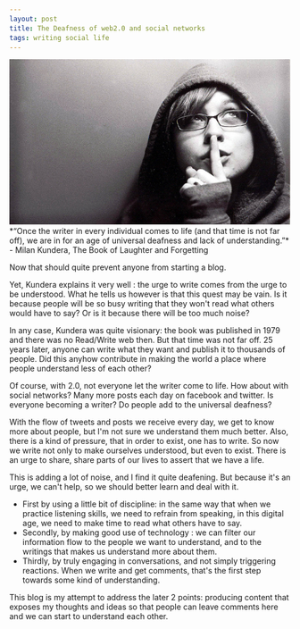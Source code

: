 ```yaml
---
layout: post
title: The Deafness of web2.0 and social networks
tags: writing social life 
---
```

<img src="/images/fulls/katietegtmeyer_shhh.jpg" class="fit image" title='Photo credit: Katie Tegtmeyer 2005'>
*“Once the writer in every individual comes to life (and that time is not far off), we are in for an age of universal deafness and lack of understanding.”* - Milan Kundera, The Book of Laughter and Forgetting

Now that should quite prevent anyone from starting a blog.

Yet, Kundera explains it very well : the urge to write comes from the urge to be understood. What he tells us however is that this quest may be vain. Is it because people will be so busy writing that they won't read what others would have to say? Or is it because there will be too much noise?

In any case, Kundera was quite visionary: the book was published in 1979 and there was no Read/Write web then. But that time was not far off. 25 years later, anyone can write what they want and publish it to thousands of people. Did this anyhow contribute in making the world a place where people understand less of each other?

Of course, with 2.0, not everyone let the writer come to life. How about with social networks? Many more posts each day on facebook and twitter. Is everyone becoming a writer? Do people add to the universal deafness?

With the flow of tweets and posts we receive every day, we get to know more about people, but I'm not sure we understand them much better. Also, there is a kind of pressure, that in order to exist, one has to write.
So now we write not only to make ourselves understood, but even to exist. There is an urge to share, share parts of our lives to assert that we have a life.

This is adding a lot of noise, and I find it quite deafening. But because it's an urge, we can't help, so we should better learn and deal with it.

+ First by using a little bit of discipline: in the same way that when we practice listening skills, we need to refrain from speaking, in this digital age, we need to make time to read what others have to say.
+ Secondly, by making good use of technology : we can filter our information flow to the people we want to understand, and to the writings that makes us understand more about them.
+ Thirdly, by truly engaging in conversations, and not simply triggering reactions. When we write and get comments, that's the first step towards some kind of understanding.

This blog is my attempt to address the later 2 points: producing content that exposes my thoughts and ideas so that people can leave comments here and we can start to understand each other.
